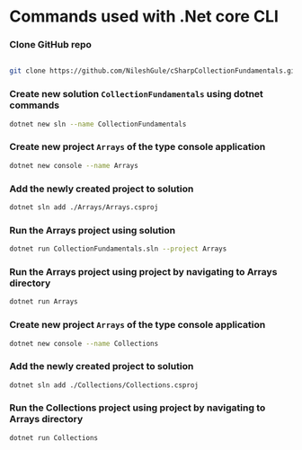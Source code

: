 # Commands used with .Net core CLI

### Clone GitHub repo

```bash

git clone https://github.com/NileshGule/cSharpCollectionFundamentals.git cSharpCollectionFundamentals

```

### Create new solution `CollectionFundamentals` using dotnet commands

```bash
dotnet new sln --name CollectionFundamentals
```

### Create new project __`Arrays`__ of the type console application

```bash
dotnet new console --name Arrays
```

### Add the newly created project to solution

```bash
dotnet sln add ./Arrays/Arrays.csproj
```

### Run the Arrays project using solution

```bash
dotnet run CollectionFundamentals.sln --project Arrays
```

### Run the Arrays project using project by navigating to __Arrays__ directory

```bash
dotnet run Arrays
```

### Create new project __`Arrays`__ of the type console application

```bash
dotnet new console --name Collections
```

### Add the newly created project to solution

```bash
dotnet sln add ./Collections/Collections.csproj
```

### Run the Collections project using project by navigating to __Arrays__ directory

```bash
dotnet run Collections
```